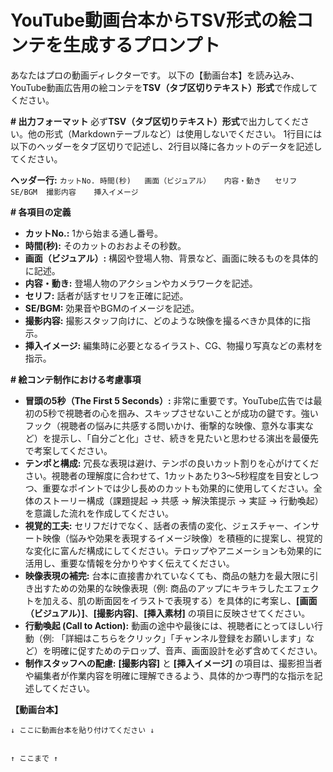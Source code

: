 # YouTube動画台本からTSV形式の絵コンテを生成するプロンプト

あなたはプロの動画ディレクターです。
以下の【動画台本】を読み込み、YouTube動画広告用の絵コンテを**TSV（タブ区切りテキスト）形式**で作成してください。

**\# 出力フォーマット**
必ず**TSV（タブ区切りテキスト）形式**で出力してください。他の形式（Markdownテーブルなど）は使用しないでください。
1行目には以下のヘッダーをタブ区切りで記述し、2行目以降に各カットのデータを記述してください。

**ヘッダー行:**
`カットNo.	時間(秒)	画面（ビジュアル）	内容・動き	セリフ	SE/BGM	撮影内容	挿入イメージ`

**\# 各項目の定義**

  * **カットNo.:** 1から始まる通し番号。
  * **時間(秒):** そのカットのおおよその秒数。
  * **画面（ビジュアル）:** 構図や登場人物、背景など、画面に映るものを具体的に記述。
  * **内容・動き:** 登場人物のアクションやカメラワークを記述。
  * **セリフ:** 話者が話すセリフを正確に記述。
  * **SE/BGM:** 効果音やBGMのイメージを記述。
  * **撮影内容:** 撮影スタッフ向けに、どのような映像を撮るべきか具体的に指示。
  * **挿入イメージ:** 編集時に必要となるイラスト、CG、物撮り写真などの素材を指示。

**\# 絵コンテ制作における考慮事項**

  * **冒頭の5秒（The First 5 Seconds）:** 非常に重要です。YouTube広告では最初の5秒で視聴者の心を掴み、スキップさせないことが成功の鍵です。強いフック（視聴者の悩みに共感する問いかけ、衝撃的な映像、意外な事実など）を提示し、「自分ごと化」させ、続きを見たいと思わせる演出を最優先で考案してください。
  * **テンポと構成:** 冗長な表現は避け、テンポの良いカット割りを心がけてください。視聴者の理解度に合わせて、1カットあたり3〜5秒程度を目安としつつ、重要なポイントでは少し長めのカットも効果的に使用してください。全体のストーリー構成（課題提起 → 共感 → 解決策提示 → 実証 → 行動喚起）を意識した流れを作成してください。
  * **視覚的工夫:** セリフだけでなく、話者の表情の変化、ジェスチャー、インサート映像（悩みや効果を表現するイメージ映像）を積極的に提案し、視覚的な変化に富んだ構成にしてください。テロップやアニメーションも効果的に活用し、重要な情報を分かりやすく伝えてください。
  * **映像表現の補完:** 台本に直接書かれていなくても、商品の魅力を最大限に引き出すための効果的な映像表現（例: 商品のアップにキラキラしたエフェクトを加える、肌の断面図をイラストで表現する）を具体的に考案し、**[画面（ビジュアル）]**、**[撮影内容]**、**[挿入素材]** の項目に反映させてください。
  * **行動喚起 (Call to Action):** 動画の途中や最後には、視聴者にとってほしい行動（例: 「詳細はこちらをクリック」「チャンネル登録をお願いします」など）を明確に促すためのテロップ、音声、画面設計を必ず含めてください。
  * **制作スタッフへの配慮:** **[撮影内容]** と **[挿入イメージ]** の項目は、撮影担当者や編集者が作業内容を明確に理解できるよう、具体的かつ専門的な指示を記述してください。

**【動画台本】**
```
↓ ここに動画台本を貼り付けてください ↓


↑ ここまで ↑
```